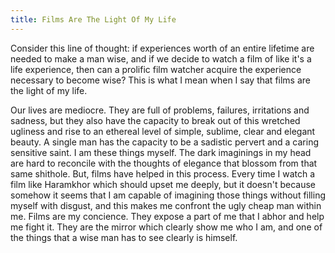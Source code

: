```yaml
---
title: Films Are The Light Of My Life
---
```


Consider this line of thought: if experiences worth of an entire lifetime
are needed to make a man wise, and if we decide to watch a film of like it's
a life experience, then can a prolific film watcher acquire the experience
necessary to become wise? This is what I mean when I say that films are the
light of my life.

<!--more-->

Our lives are mediocre. They are full of problems, failures, irritations
and sadness, but they also have the capacity to break out of this wretched
ugliness and rise to an ethereal level of simple, sublime, clear and elegant
beauty. A single man has the capacity to be a sadistic pervert and a caring
sensitive saint. I am these things myself. The dark imaginings in my head
are hard to reconcile with the thoughts of elegance that blossom from that
same shithole. But, films have helped in this process. Every time I watch
a film like Haramkhor which should upset me deeply, but it doesn't because
somehow it seems that I am capable of imagining those things without filling
myself with disgust, and this makes me confront the ugly cheap man within me.
Films are my concience. They expose a part of me that I abhor and help me
fight it. They are the mirror which clearly show me who I am, and one of the
things that a wise man has to see clearly is himself.

